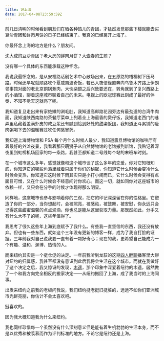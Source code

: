 ```yaml
---
title: 记上海
date: 2017-04-08T23:59:59Z
---
```


<p>前几日清明的时候看到朋友们在晒各种馅儿的青团，才猛然发觉那些下楼就能去买豆沙青团和鲜肉月饼的日子已经结束了。我真的已经离开上海了。</p>

<p>你最怀念上海的地方是什么？朋友问。</p>

<p>沈大成的豆沙青团？老大房的鲜肉月饼？大壶春的生煎？</p>

<p>没有哪一个具体的东西能承载这种怀念。</p>

<p>我说我最怀念的，是从安福路话剧艺术中心散场出来，在五原路的梧桐树下压马路。时候还早呢就顺路吃个夏威夷波奇饭，若已入夜便径直奔向乌鲁木齐路上伊朗领事馆对面的老北京铜锅涮肉，大快朵颐之后兴致要还在，转角就到了复兴西路上的小酒馆，聊着这座城市聊着自己的未来。电视上的欧冠球赛此刻成了最好的伴奏，不知不觉天这就亮了呢。</p>

<p>我知道复旦走出来有家绝嫩的涮毛肚，我知道高邮路花园旁边有最劲道的台湾牛肉面，我知道陕西南路的茶餐厅菜单上列着全上海最香的煲仔饭，我知道老西门的巷弄里私藏着盖满虾皮的咸豆浆还有腻到恰到好处的甜粢饭团，我知道正斗粥铺的瘦肉粥喝下去的温暖赛过吃任何感冒药。</p>

<p>我知道上海博物馆和 PSA 每个月什么时候人最少，我知道震旦博物馆的咖啡厅有着最好的外滩夜景，我看着那只萌狮子从自然博物馆的老馆搬到新馆，我熟记着深夜里到虹桥机场回家的每一条路，我甚至都知道二号线每个站的末班车时刻。</p>

<p>在一个城市这么多年，感觉就像和这个城市谈了这么多年的恋爱，你对它知根知底，你知道它的哪些角落里藏着只属于你们的秘密，你知道它什么时候会变冷什么时候会变热，你知道它这时候下雨其实只是小打小闹而已，它什么时候会变得有点面目可憎，又在什么时候会不经意间讨你欢心。而这一切，就如同你对这座城市的依赖一样，又只会在分手的时候才体现得那么明显。</p>

<p>同样地，这座城市也参与影响着你的三观，把它的印记深深留在你的性格里。它塑造了你的一部分，当你想起时，会被照亮，被感动，被鼓舞，被安慰，你永远只会记得这些甜蜜温馨的点点滴滴，你也总是能从这里获取力量。那既然如此，分手又有什么大不了的呢，这些年值得了。</p>

<p>我思考了很久这些年上海到底赋予了我什么。有些我一直坚信的东西，我还没有放弃。但也有一些东西，就如这个三年没有更新的博客一样，成为了我自打脸的证据。三年前我对自己说我要一直有着一颗好奇心；现在的我，更希望自己能成为一个有趣、温和、渊博、热情的人。</p>

<p>而来纽约其实是一个挺仓促的决定。一年前我听到龙荻的这期<a href="https://ipn.li/popdispatch/47/">四人醉聊</a>播客里大聊对纽约的归属感，我甚至都没有意识到此后我将会生活在这个城市。而就在我做好了这个决定之后，我又惊讶的发现，<a href="http://blog.farmostwood.net/">木遥</a>，那个印象中深爱着纽约的木遥，居然做了一个和我方向完全相反的搬家决定——从纽约搬回了上海，成了我当时的上海同事。</p>

<p>出发来纽约之前我的老板问我说，我们纽约挺老挺旧挺脏的，远远不如你们亚洲城市光鲜亮丽，你估计不会太喜欢吧。</p>

<p>挺喜欢的。</p>

<p>因为我大概知道我为什么来纽约。</p>

<p>我也同样珍惜每一个虽然没有什么深刻意义但是能有着生机勃勃的生活本身，而不是以优秀和被羡慕而作为评判标准的地方。不论它是纽约还是上海。</p>
